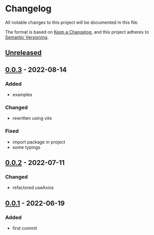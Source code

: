 # Changelog

All notable changes to this project will be documented in this file.

The format is based on [Keep a Changelog](https://keepachangelog.com/en/1.0.0/), and this project adheres to [Semantic Versioning](https://semver.org/spec/v2.0.0.html).

## [Unreleased]

## [0.0.3] - 2022-08-14

### Added

- examples

### Changed

- rewritten using vite

### Fixed

- import package in project
- some typings

## [0.0.2] - 2022-07-11

### Changed

- refactored useAxios

## [0.0.1] - 2022-06-19

### Added

- first commit

[Unreleased]: https://github.com/drpiou/react-axios/compare/v0.0.3...HEAD
[0.0.3]: https://github.com/drpiou/react-axios/compare/v0.0.2...v0.0.3
[0.0.2]: https://github.com/drpiou/react-axios/compare/v0.0.1...v0.0.2
[0.0.1]: https://github.com/drpiou/react-axios/releases/tag/v0.0.1
